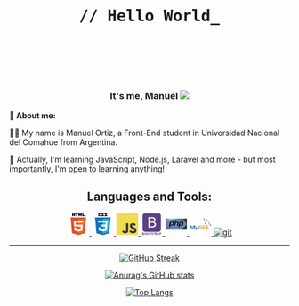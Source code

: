 <h1  align="center" ><pre>// Hello World_<pre>  </h1>
<h3  align="center" > It's me, Manuel <img src="https://media.giphy.com/media/hvRJCLFzcasrR4ia7z/giphy.gif" width="25px"> </h3>
  
**💬 About me:**
<p> 
👨‍💻 My name is Manuel Ortiz, a Front-End student in Universidad Nacional del Comahue from Argentina.  
</p>

<p> 
💪 Actually, I'm learning  JavaScript, Node.js, Laravel and more - but most importantly, I'm open to learning anything! 
</p>

<h2  align="center">Languages and Tools:</h2>

<div align="center">
 <a href="https://www.w3.org/html/"  target="_blank"> <img  src="https://raw.githubusercontent.com/devicons/devicon/master/icons/html5/html5-original-wordmark.svg"  alt="html5"  width="40"  height="40"/> </a><a  href="https://www.w3schools.com/css/"  target="_blank"> <img  src="https://raw.githubusercontent.com/devicons/devicon/master/icons/css3/css3-original-wordmark.svg"  alt="css3"  width="40"  height="40"/> </a><a  href="https://developer.mozilla.org/en-US/docs/Web/JavaScript"  target="_blank"> <img  src="https://raw.githubusercontent.com/devicons/devicon/master/icons/javascript/javascript-original.svg"  alt="javascript"  width="40"  height="40"/> </a><a  href="https://getbootstrap.com"  target="_blank"> <img  src="https://raw.githubusercontent.com/devicons/devicon/master/icons/bootstrap/bootstrap-plain-wordmark.svg"  alt="bootstrap"  width="40"  height="40"/> </a> <a  href="https://www.php.net"  target="_blank"> <img  src="https://raw.githubusercontent.com/devicons/devicon/master/icons/php/php-original.svg"  alt="php"  width="40"  height="40"/> </a><a  href="https://www.mysql.com/"  target="_blank"> <img  src="https://raw.githubusercontent.com/devicons/devicon/master/icons/mysql/mysql-original-wordmark.svg"  alt="mysql"  width="40"  height="40"/> </a><a  href="https://git-scm.com/"  target="_blank"> <img  src="https://www.vectorlogo.zone/logos/git-scm/git-scm-icon.svg"  alt="git"  width="40"  height="40"/> </a>
</div>

---


<!-- Github Stats -->

<div align="center">
        
[![GitHub Streak](http://github-readme-streak-stats.herokuapp.com?user=mannusho&theme=tokyonight&hide_border=true)](https://git.io/streak-stats)
        
</div>
    
<div align="center">
        
[![Anurag's GitHub stats](https://github-readme-stats.vercel.app/api?username=mannusho&show_icons=true&hide_border=true&theme=tokyonight)](https://github.com/anuraghazra/github-readme-stats)
        
</div>

<div align="center">

[![Top Langs](https://github-readme-stats.vercel.app/api/top-langs/?username=mannusho&layout=compact&hide_border=true&theme=tokyonight&card_width=445)](https://github.com/anuraghazra/github-readme-stats)

</div>